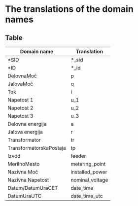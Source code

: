 # The translations of the domain names

## Table

| Domain name | Translation |
| ----------- | ----------- |
| *SID | *_sid |
| *ID | *_id |
| DelovnaMoč | p |
| JalovaMoč | q |
| Tok | i |
| Napetost 1 | u_1 |
| Napetost 2 | u_2 |
| Napetost 3 | u_3 |
| Delovna energija | a |
| Jalova energija | r |
| Transformator | tr |
| TransformatorskaPostaja | tp |
| Izvod | feeder |
| MerilnoMesto | metering_point |
| Nazivna Moč | installed_power |
| Nazivna Napetost | nominal_voltage |
| Datum/DatumUraCET | date_time |
| DatumUraUTC | date_time_utc |




